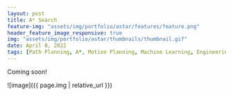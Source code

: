 ```yaml
---
layout: post
title: A* Search
feature-img: "assets/img/portfolio/astar/features/feature.png"
header_feature_image_responsive: true
img: "assets/img/portfolio/astar/thumbnails/thumbnail.gif"
date: April 8, 2022
tags: [Path Planning, A*, Motion Planning, Machine Learning, Engineering, Research, Programming]
---
```


<p>
    Coming soon!
</p>

![image]({{ page.img | relative_url }})
